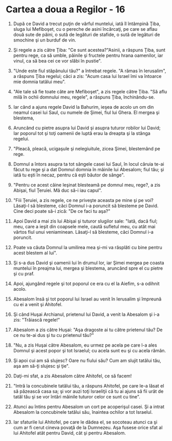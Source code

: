 # Cartea a doua a Regilor - 16

1. După ce David a trecut puţin de vârful muntelui, iată îl întâmpină Ţiba, sluga lui Mefiboşet, cu o pereche de asini încărcaţi, pe care se aflau două sute de pâini, o sută de legături de stafide, o sută de legături de smochine şi un burduf de vin. 

2. Şi regele a zis către Ţiba: "Ce sunt acestea?"Asinii, a răspuns Ţiba, sunt pentru rege, ca să umble, pâinile şi fructele pentru hrana oamenilor, iar vinul, ca să bea cei ce vor slăbi în pustie". 

3. "Unde este fiul stăpânului tău?" a întrebat regele. "A rămas în Ierusalim", a răspuns Ţiba regelui; căci a zis: "Acum casa lui Israel îmi va întoarce mie domnia tatălui meu". 

4. "Ale tale să fie toate câte are Mefiboşet", a zis regele către Ţiba. "Să aflu milă în ochii domnului meu, regele", a răspuns Ţiba, închinându-se. 

5. Iar când a ajuns regele David la Bahurim, ieşea de acolo un om din neamul casei lui Saul, cu numele de Şimei, fiul lui Ghera. El mergea şi blestema, 

6. Aruncând cu pietre asupra lui David şi asupra tuturor robilor lui David; Iar poporul tot şi toţi oamenii de luptă erau la dreapta şi la stânga regelui. 

7. "Pleacă, pleacă, ucigaşule şi nelegiuitule, zicea Şimei, blestemând pe rege. 

8. Domnul a întors asupra ta tot sângele casei lui Saul, în locul căruia te-ai făcut tu rege şi a dat Domnul domnia în mâinile lui Abesalom; fiul tău; şi iată tu eşti în necaz, pentru că eşti băutor de sânge". 

9. "Pentru ce acest câine leşinat blesteamă pe domnul meu, rege?, a zis Abişai, fiul Ţeruiei. Mă duc să-i iau capul". 

10. "Fiii Ţeruiei, a zis regele, ce ne priveşte aceasta pe mine şi pe voi? Lăsaţi-l să blesteme, căci Domnul i-a poruncit să blesteme pe David. Cine deci poate să-i zică: "De ce faci tu aşa?" 

11. Apoi David a mai zis lui Abişai şi tuturor slugilor sale: "Iată, dacă fiul; meu, care a ieşit din coapsele mele, caută sufletul meu, cu atât mai vârtos fiul unui veniaminean. Lăsaţi-l să blesteme, căci Domnul i-a poruncit. 

12. Poate va căuta Domnul la umilirea mea şi-mi va răsplăti cu bine pentru acest blestem al lui". 

13. Şi s-a dus David şi oamenii lui în drumul lor, iar Şimei mergea pe coasta muntelui în preajma lui, mergea şi blestema, aruncând spre el cu pietre şi cu praf. 

14. Apoi, ajungând regele şi tot poporul ce era cu el la Aiefim, s-a odihnit acolo. 

15. Abesalom însă şi tot poporul lui Israel au venit în Ierusalim şi împreună cu ei a venit şi Ahitofel. 

16. Şi când Huşai Archianul, prietenul lui David, a venit la Abesalom şi i-a zis: "Trăiască regele!" 

17. Abesalom a zis către Huşai: "Aşa dragoste ai tu către prietenul tău? De ce nu te-ai dus şi tu cu prietenul tău?" 

18. "Nu, a zis Huşai către Abesalom, eu urmez pe acela pe care l-a ales Domnul şi acest popor şi tot Israelul; cu acela sunt eu şi cu acela rămân. 

19. Şi apoi cui am să slujesc? Oare nu fiului său? Cum am slujit tatălui tău, aşa am să-ţi slujesc şi ţie". 

20. Daţi-mi sfat, a zis Abesalom către Ahitofel, ce să facem!

21. "Intră la concubinele tatălui tău, a răspuns Ahitofel, pe care le-a lăsat el să păzească casa sa; şi vor auzi toţi Israeliţii că tu ai ajuns să fii urât de tatăl tău şi se vor întări mâinile tuturor celor ce sunt cu tine". 

22. Atunci au întins pentru Abesalom un cort pe acoperişul casei. Şi a intrat Abesalom la concubinele tatălui său, înaintea ochilor a tot Israelul. 

23. Iar sfaturile lui Ahitofel, pe care le dădea el, se socoteau atunci ca şi cum ar fi cerut cineva povaţă de la Dumnezeu. Aşa fusese orice sfat al lui Ahitofel atât pentru David, cât şi pentru Abesalom. 

